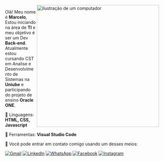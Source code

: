 <img src="https://raw.githubusercontent.com/MicaelliMedeiros/micaellimedeiros/master/image/computer-illustration.png" alt="ilustração de um computador" min-width="400px" max-width="400px" width="400px" align="right">

<p align="left"> 
  Olá! Meu nome é <strong>Marcelo</strong>, Estou iniciando na área de <strong>TI</strong> e meu objetivo é ser um Dev <strong>Back-end</strong>.<br>
  Atualmente estou cursando CST em Analise e Desenvolvimento de Sistemas na <strong>Uniube</strong> e participando do projeto de ensino <strong>Oracle ONE</strong>.
</p>

<p align="left">
  🦄 Linguagens: <strong>HTML, CSS, Javascript</strong>
</p>

<p align="left">
  💼 Ferramentas: <strong>Visual Studio Code</strong>
</p>

<p align="left">
  💌 Você pode entrar em contato comigo usando um desses meios: 
</p>

<p align="left">
  <a href="mailto:zqyburn@gmail.com?subject=Ol%C3%A1!+gostaria+de+entrar+em+contato!&body=Aqui+vai+uma+longa+descri%C3%A7%C3%A3o!" title="Gmail">
  <img src="https://img.shields.io/badge/-Gmail-FF0000?style=flat-square&labelColor=FF0000&logo=gmail&logoColor=white&link=mailto:zqyburn@gmail.com?subject=Ol%C3%A1!+gostaria+de+entrar+em+contato!&body=Aqui+vai+uma+longa+descri%C3%A7%C3%A3o!" alt="Gmail"/></a>
  <a href="https://www.linkedin.com/in/marcelo-mendes-8b1231205/" title="LinkedIn">
  <img src="https://img.shields.io/badge/-Linkedin-0e76a8?style=flat-square&logo=Linkedin&logoColor=white&link=https://www.linkedin.com/in/marcelo-mendes-8b1231205/" alt="LinkedIn"/></a>
  <a href="(https://wa.link/vbyjkl" title="WhatsApp">
  <img src="https://img.shields.io/badge/-WhatsApp-25d366?style=flat-square&labelColor=25d366&logo=whatsapp&logoColor=white&link=https://wa.link/vbyjkl" alt="WhatsApp"/></a>
  <a href="https://www.facebook.com/profile.php?id=100028410967877&locale=pt_BR" title="Facebook">
  <img src="https://img.shields.io/badge/-Facebook-3b5998?style=flat-square&labelColor=3b5998&logo=facebook&logoColor=white&link=https://www.facebook.com/profile.php?id=100028410967877&locale=pt_BR" alt="Facebook"/></a>
  <a href="https://www.instagram.com/zqyburn/" title="Instagram">
  <img src="https://img.shields.io/badge/-Instagram-DF0174?style=flat-square&labelColor=DF0174&logo=instagram&logoColor=white&link=https://www.instagram.com/zqyburn/" alt="Instagram"/></a>
</p>
